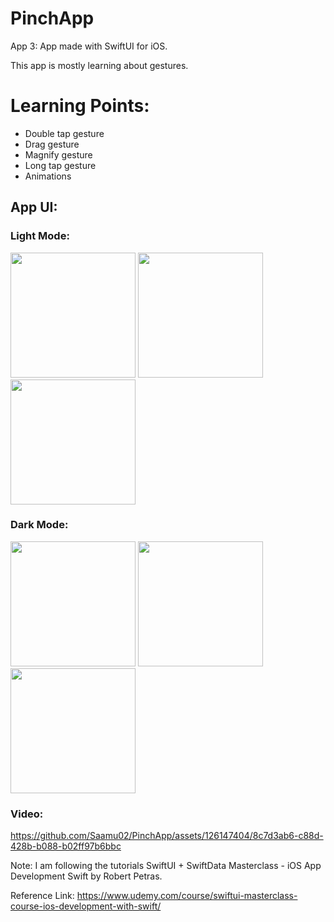 # PinchApp

App 3: App made with SwiftUI for iOS.

This app is mostly learning about gestures.

# Learning Points:
- Double tap gesture
- Drag gesture
- Magnify gesture
- Long tap gesture
- Animations

## App UI:

### Light Mode:

<img src="https://github.com/Saamu02/PinchApp/assets/126147404/ce811679-9c8a-4b51-adaa-85bd3b0aa51a" width="200" />
<img src="https://github.com/Saamu02/PinchApp/assets/126147404/f379be9d-457d-4784-97ee-434679afab41" width="200" />
<img src="https://github.com/Saamu02/PinchApp/assets/126147404/670328f2-1307-4411-834a-4014299d57fe" width="200" />


### Dark Mode:

<img src="https://github.com/Saamu02/PinchApp/assets/126147404/9b1c4490-af36-4c8c-b723-3f73a4c8336e" width="200" />
<img src="https://github.com/Saamu02/PinchApp/assets/126147404/a36bd6ce-1049-47ef-b2c7-34672a7cfc38" width="200" />
<img src="https://github.com/Saamu02/PinchApp/assets/126147404/8615cddb-9ebe-48a6-a55f-c8bf841b5aac" width="200" />


### Video:

https://github.com/Saamu02/PinchApp/assets/126147404/8c7d3ab6-c88d-428b-b088-b02ff97b6bbc


Note: I am following the tutorials SwiftUI + SwiftData Masterclass - iOS App Development Swift by Robert Petras.

Reference Link: https://www.udemy.com/course/swiftui-masterclass-course-ios-development-with-swift/



